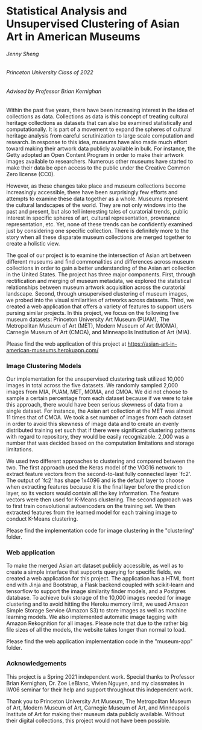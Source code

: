 <h1>Statistical Analysis and Unsupervised Clustering of Asian Art in American Museums</h1>
<h6>Jenny Sheng</h6>
<h6>Princeton University Class of 2022</h6>
<h6>Advised by Professor Brian Kernighan</h6>
<p>Within the past five years, there have been increasing interest in the idea of collections as data. Collections as data is this concept of treating cultural heritage collections as datasets that can also be examined statistically and computationally. It is part of a movement to expand the spheres of cultural heritage analysis from careful scrutinization to large scale computation and research. In response to this idea, museums have also made much effort toward making their artwork data publicly available in bulk. For instance, the Getty adopted an Open Content Program in order to make their artwork images available to researchers. Numerous other museums have started to make their data be open access to the public under the Creative Common Zero license (CC0).</p>
<p>However, as these changes take place and museum collections become increasingly accessible, there have been surprisingly few efforts and attempts to examine these data together as a whole. Museums represent the cultural landscapes of the world. They are not only windows into the past and present, but also tell interesting tales of curatorial trends, public interest in specific spheres of art, cultural representation, provenance representation, etc. Yet, none of these trends can be confidently examined just by considering one specific collection. There is definitely more to the story when all these disparate museum collections are merged together to create a holistic view.</p>
<p>The goal of our project is to examine the intersection of Asian art between different museums and find commonalities and differences across museum collections in order to gain a better understanding of the Asian art collection in the United States. The project has three major components. First, through rectification and merging of museum metadata, we explored the statistical relationships between museum artwork acquisition across the curatorial landscape. Second, through unsupervised clustering of museum images, we probed into the visual similarities of artworks across datasets. Third, we created a web application that offers a variety of features to support users pursing similar projects. In this project, we focus on the following five museum datasets: Princeton University Art Museum (PUAM), The Metropolitan Museum of Art (MET), Modern Museum of Art (MOMA), Carnegie Museum of Art (CMOA), and Minneapolis Institution of Art (MIA). </p>
<p>Please find the web application of this project at <a href="https://asian-art-in-american-museums.herokuapp.com/">https://asian-art-in-american-museums.herokuapp.com/</a></p>

<h3>Image Clustering Models</h3>
<p>Our implementation for the unsupervised clustering task utilized 10,000 images in total across the five datasets. We randomly sampled 2,000 images from MIA, PUAM, MET, MOMA, and CMOA. We did not choose to sample a certain percentage from each dataset because if we were to take this approach, there would have been serious skewness of data from a single dataset. For instance, the Asian art collection at the MET was almost 11 times that of CMOA. We took a set number of images from each dataset in order to avoid this skewness of image data and to create an evenly distributed training set such that if there were significant clustering patterns with regard to repository, they would be easily recognizable. 2,000 was a number that was decided based on the computation limitations and storage limitations.</p>
<p>We used two different approaches to clustering and compared between the two. The first approach used the Keras model of the VGG16 network to extract feature vectors from the second-to-last fully connected layer `fc2'. The output of `fc2' has shape 1x4096 and is the default layer to choose when extracting features because it is the final layer before the prediction layer, so its vectors would contain all the key information. The feature vectors were then used for K-Means clustering. The second approach was to first train convolutional autoencoders on the training set. We then extracted features from the learned model for each training image to conduct K-Means clustering.</p>
<p>Please find the implementation code for image clustering in the "clustering" folder.</p>

<h3>Web application</h3>
<p>To make the merged Asian art dataset publicly accessible, as well as to create a simple interface that supports querying for specific fields, we created a web application for this project. The application has a HTML front end with Jinja and Bootstrap, a Flask backend coupled with scikit-learn and tensorflow to support the image similarity finder models, and a Postgres database. To achieve bulk storage of the 10,000 images needed for image clustering and to avoid hitting the Heroku memory limit, we used Amazon Simple Storage Service (Amazon S3) to store images as well as machine learning models. We also implemented automatic image tagging with Amazon Rekognition for all images. Please note that due to the rather big file sizes of all the models, the website takes longer than normal to load. </p>
<p>Please find the web application implementation code in the "museum-app" folder.</p>

<h3>Acknowledgements</h3>
<p>This project is a Spring 2021 independent work. Special thanks to Professor Brian Kernighan, Dr. Zoe LeBlanc, Vivien Nguyen, and my classmates in IW06 seminar for their help and support throughout this independent work.</p>
<p>Thank you to Princeton University Art Museum, The Metropolitan Museum of Art, Modern Museum of Art, Carnegie Museum of Art, and Minneapolis Institute of Art for making their museum data publicly available. Without their digital collections, this project would not have been possible.</p>
